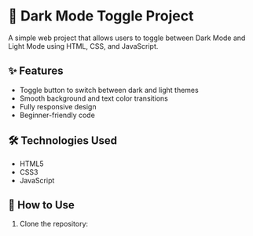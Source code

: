 # 🌙 Dark Mode Toggle Project

A simple web project that allows users to toggle between Dark Mode and Light Mode using HTML, CSS, and JavaScript.

## ✨ Features

- Toggle button to switch between dark and light themes
- Smooth background and text color transitions
- Fully responsive design
- Beginner-friendly code

## 🛠️ Technologies Used

- HTML5
- CSS3
- JavaScript

## 🚀 How to Use

1. Clone the repository:
